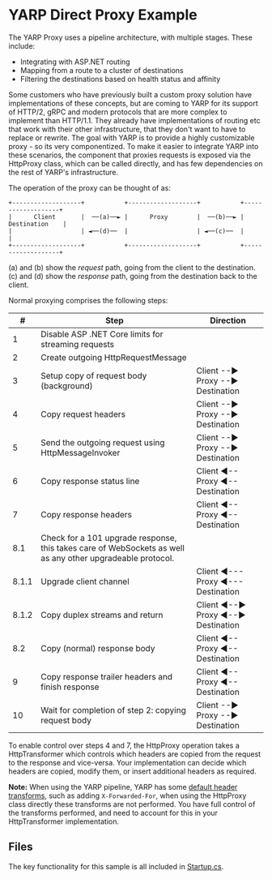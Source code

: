 # YARP Direct Proxy Example

The YARP Proxy uses a pipeline architecture, with multiple stages. These include:
- Integrating with ASP.NET routing
- Mapping from a route to a cluster of destinations
- Filtering the destinations based on health status and affinity

Some customers who have previously built a custom proxy solution have implementations of these concepts, but are coming to YARP for its support of HTTP/2, gRPC and modern protocols that are more complex to implement than HTTP/1.1. 
They already have implementations of routing etc that work with their other infrastructure, that they don't want to have to replace or rewrite. 
The goal with YARP is to provide a highly customizable proxy - so its very componentized. To make it easier to integrate YARP into these scenarios, the component that proxies requests is exposed via the HttpProxy class, which can be called directly, and has few dependencies on the rest of YARP's infrastructure. 

The operation of the proxy can be thought of as:

```
+-------------------+           +-------------------+           +-------------------+
|      Client       |  ──(a)──► |      Proxy        |  ──(b)──► |    Destination    |
|                   | ◄──(d)──  |                   | ◄──(c)──  |                   |
+-------------------+           +-------------------+           +-------------------+
```

(a) and (b) show the *request* path, going from the client to the destination.
(c) and (d) show the *response* path, going from the destination back to the client.

Normal proxying comprises the following steps:

| \# | Step | Direction |
| -- | ---- | --------- |
| 1 | Disable ASP .NET Core limits for streaming requests | |
| 2 | Create outgoing HttpRequestMessage | |
| 3 | Setup copy of request body (background) | Client --► Proxy --► Destination |
| 4 | Copy request headers | Client --► Proxy --► Destination |
| 5 | Send the outgoing request using HttpMessageInvoker | Client --► Proxy --► Destination |
| 6 | Copy response status line | Client ◄-- Proxy ◄-- Destination |
| 7 | Copy response headers | Client ◄-- Proxy ◄-- Destination |
| 8.1 | Check for a 101 upgrade response, this takes care of WebSockets as well as any other upgradeable protocol. | |
| 8.1.1 | Upgrade client channel | Client ◄--- Proxy ◄--- Destination |
| 8.1.2 | Copy duplex streams and return | Client ◄--► Proxy ◄--► Destination |
| 8.2 | Copy (normal) response body | Client ◄-- Proxy ◄-- Destination |
| 9 | Copy response trailer headers and finish response | Client ◄-- Proxy ◄-- Destination |
| 10 | Wait for completion of step 2: copying request body | Client --► Proxy --► Destination |

To enable control over steps 4 and 7, the HttpProxy operation takes a HttpTransformer which controls which headers are copied from the request to the response and vice-versa. Your implementation can decide which headers are copied, modify them, or insert additional headers as required.

**Note:** When using the YARP pipeline, YARP has some [default header transforms](https://microsoft.github.io/reverse-proxy/articles/transforms.html), such as adding ```X-Forwarded-For```, when using the HttpProxy class directly these transforms are not performed. You have full control of the transforms performed, and need to account for this in your HttpTransformer implementation.

## Files

The key functionality for this sample is all included in [Startup.cs](Startup.cs).
